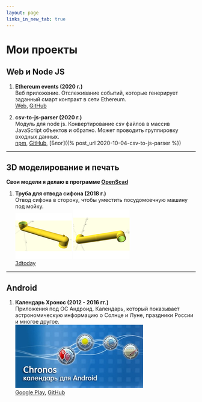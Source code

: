 ```yaml
---
layout: page
links_in_new_tab: true
---
```

# Мои проекты

## Web и Node JS
1. **Ethereum events (2020 г.)**  
Веб приложение. Отслеживание событий, которые генерирует заданный смарт контракт в сети Ethereum.  
[Web](https://ethereum-events.com), [GitHub](https://github.com/Mendeo/ethereum-events)

1. **csv-to-js-parser (2020 г.)**  
Модуль для node js. Конвертирование csv файлов в массив JavaScript объектов и обратно. Может проводить группировку входных данных.  
[npm](https://www.npmjs.com/package/csv-to-js-parser), [GitHub](https://github.com/Mendeo/csv-to-js-parser), [Блог]({% post_url 2020-10-04-csv-to-js-parser %})

---
## 3D моделирование и печать
**Свои модели я делаю в программе [OpenScad](https://www.openscad.org)**  
1. **Труба для отвода сифона (2018 г.)**  
Отвод сифона в сторону, чтобы уместить посудомоечную машину под мойку.  
![изображение модели 1](/assets/images/KitchenSinkDraining1.png)
![изображение модели 2](/assets/images/KitchenSinkDraining2.png)  
[3dtoday](https://3dtoday.ru/3d-models/for-home/kitchen/truba_dlya_otvoda_sifona)

---
## Android
1. **Календарь Хронос (2012 - 2016 гг.)**  
Приложения под ОС Андроид. Календарь, который показывает астрономическую информацию о Солнце и Луне, праздники России и многое другое.  
![logo](/assets/images/chronos.jpg)  
[Google Play](https://play.google.com/store/apps/details?id=ru.mendeo.chronos), [GitHub](https://github.com/Mendeo/Chronos)
